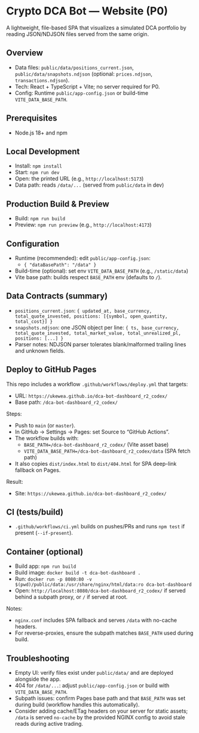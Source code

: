 # Crypto DCA Bot — Website (P0)

A lightweight, file-based SPA that visualizes a simulated DCA portfolio by reading JSON/NDJSON files served from the same origin.

## Overview
- Data files: `public/data/positions_current.json`, `public/data/snapshots.ndjson` (optional: `prices.ndjson`, `transactions.ndjson`).
- Tech: React + TypeScript + Vite; no server required for P0.
- Config: Runtime `public/app-config.json` or build-time `VITE_DATA_BASE_PATH`.

## Prerequisites
- Node.js 18+ and npm

## Local Development
- Install: `npm install`
- Start: `npm run dev`
- Open: the printed URL (e.g., `http://localhost:5173`)
- Data path: reads `/data/...` (served from `public/data` in dev)

## Production Build & Preview
- Build: `npm run build`
- Preview: `npm run preview` (e.g., `http://localhost:4173`)

## Configuration
- Runtime (recommended): edit `public/app-config.json`:
  - `{ "dataBasePath": "/data" }`
- Build-time (optional): set env `VITE_DATA_BASE_PATH` (e.g., `/static/data`)
- Vite base path: builds respect `BASE_PATH` env (defaults to `/`).

## Data Contracts (summary)
- `positions_current.json`: `{ updated_at, base_currency, total_quote_invested, positions: [{symbol, open_quantity, total_cost}] }`
- `snapshots.ndjson`: one JSON object per line: `{ ts, base_currency, total_quote_invested, total_market_value, total_unrealized_pl, positions: [...] }`
- Parser notes: NDJSON parser tolerates blank/malformed trailing lines and unknown fields.

## Deploy to GitHub Pages
This repo includes a workflow `.github/workflows/deploy.yml` that targets:

- URL: `https://ukewea.github.io/dca-bot-dashboard_r2_codex/`
- Base path: `/dca-bot-dashboard_r2_codex/`

Steps:
- Push to `main` (or `master`).
- In GitHub → Settings → Pages: set Source to “GitHub Actions”.
- The workflow builds with:
  - `BASE_PATH=/dca-bot-dashboard_r2_codex/` (Vite asset base)
  - `VITE_DATA_BASE_PATH=/dca-bot-dashboard_r2_codex/data` (SPA fetch path)
- It also copies `dist/index.html` to `dist/404.html` for SPA deep-link fallback on Pages.

Result:
- Site: `https://ukewea.github.io/dca-bot-dashboard_r2_codex/`

## CI (tests/build)
- `.github/workflows/ci.yml` builds on pushes/PRs and runs `npm test` if present (`--if-present`).

## Container (optional)
- Build app: `npm run build`
- Build image: `docker build -t dca-bot-dashboard .`
- Run: `docker run -p 8080:80 -v $(pwd)/public/data:/usr/share/nginx/html/data:ro dca-bot-dashboard`
- Open: `http://localhost:8080/dca-bot-dashboard_r2_codex/` if served behind a subpath proxy, or `/` if served at root.

Notes:
- `nginx.conf` includes SPA fallback and serves `/data` with no-cache headers.
- For reverse-proxies, ensure the subpath matches `BASE_PATH` used during build.

## Troubleshooting
- Empty UI: verify files exist under `public/data/` and are deployed alongside the app.
- 404 for `/data/...`: adjust `public/app-config.json` or build with `VITE_DATA_BASE_PATH`.
- Subpath issues: confirm Pages base path and that `BASE_PATH` was set during build (workflow handles this automatically).
- Consider adding cache/ETag headers on your server for static assets; `/data` is served `no-cache` by the provided NGINX config to avoid stale reads during active trading.
